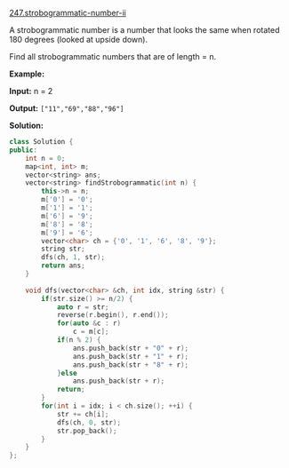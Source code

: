 [247.strobogrammatic-number-ii](https://leetcode.com/problems/strobogrammatic-number-ii/)  

A strobogrammatic number is a number that looks the same when rotated 180 degrees (looked at upside down).

Find all strobogrammatic numbers that are of length = n.

**Example:**

  
**Input:**  n = 2
  
**Output:** `["11","69","88","96"]`  



**Solution:**  

```cpp
class Solution {
public:
    int n = 0;
    map<int, int> m;
    vector<string> ans;
    vector<string> findStrobogrammatic(int n) {
        this->n = n;
        m['0'] = '0';
        m['1'] = '1';
        m['6'] = '9';
        m['8'] = '8';
        m['9'] = '6';
        vector<char> ch = {'0', '1', '6', '8', '9'};
        string str;
        dfs(ch, 1, str);
        return ans;
    }
    
    void dfs(vector<char> &ch, int idx, string &str) {
        if(str.size() >= n/2) {
            auto r = str;
            reverse(r.begin(), r.end());
            for(auto &c : r)
                c = m[c];
            if(n % 2) {
                ans.push_back(str + "0" + r);
                ans.push_back(str + "1" + r);
                ans.push_back(str + "8" + r);
            }else
                ans.push_back(str + r);
            return;
        }
        for(int i = idx; i < ch.size(); ++i) {
            str += ch[i];
            dfs(ch, 0, str);
            str.pop_back();
        }
    }
};
```
      